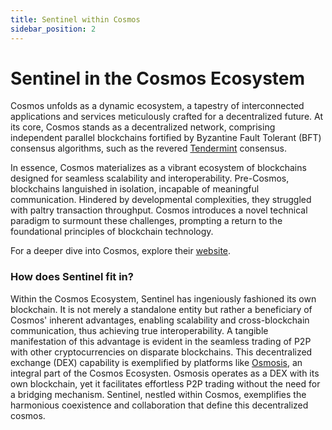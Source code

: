 ```yaml
---
title: Sentinel within Cosmos
sidebar_position: 2
---
```


# Sentinel in the Cosmos Ecosystem

Cosmos unfolds as a dynamic ecosystem, a tapestry of interconnected applications and services meticulously crafted for a decentralized future. At its core, Cosmos stands as a decentralized network, comprising independent parallel blockchains fortified by Byzantine Fault Tolerant (BFT) consensus algorithms, such as the revered [Tendermint](https://tendermint.com) consensus.

In essence, Cosmos materializes as a vibrant ecosystem of blockchains designed for seamless scalability and interoperability. Pre-Cosmos, blockchains languished in isolation, incapable of meaningful communication. Hindered by developmental complexities, they struggled with paltry transaction throughput. Cosmos introduces a novel technical paradigm to surmount these challenges, prompting a return to the foundational principles of blockchain technology.

For a deeper dive into Cosmos, explore their [website](https://cosmos.network/intro).

### How does Sentinel fit in?

Within the Cosmos Ecosystem, Sentinel has ingeniously fashioned its own blockchain. It is not merely a standalone entity but rather a beneficiary of Cosmos' inherent advantages, enabling scalability and cross-blockchain communication, thus achieving true interoperability. A tangible manifestation of this advantage is evident in the seamless trading of P2P with other cryptocurrencies on disparate blockchains. This decentralized exchange (DEX) capability is exemplified by platforms like [Osmosis](https://app.osmosis.zone/?from=DVPN&to=ATOM), an integral part of the Cosmos Ecosysten. Osmosis operates as a DEX with its own blockchain, yet it facilitates effortless P2P trading without the need for a bridging mechanism. Sentinel, nestled within Cosmos, exemplifies the harmonious coexistence and collaboration that define this decentralized cosmos.